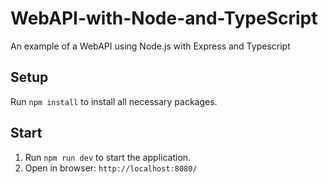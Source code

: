 # WebAPI-with-Node-and-TypeScript
An example of a WebAPI using Node.js with Express and Typescript

## Setup
Run ```npm install``` to install all necessary packages.

## Start
1. Run ```npm run dev``` to start the application. 
2. Open in browser: ```http://localhost:8080/```
